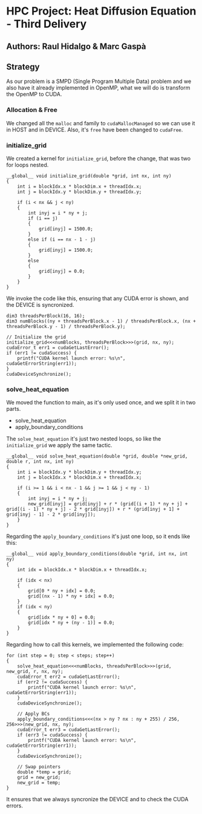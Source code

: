 # HPC Project: Heat Diffusion Equation - Third Delivery
## Authors: Raul Hidalgo & Marc Gaspà

## Strategy
As our problem is a SMPD (Single Program Multiple Data) problem and we also have it already implemented in OpenMP, what we will do is transform the OpenMP to CUDA.

### Allocation & Free
We changed all the `malloc` and family to `cudaMallocManaged` so we can use it in HOST and in DEVICE.
Also, it's `free` have been changed to `cudaFree`.

### initialize_grid
We created a kernel for `initialize_grid`, before the change, that was two for loops nested.

```
__global__ void initialize_grid(double *grid, int nx, int ny)
{
    int i = blockIdx.x * blockDim.x + threadIdx.x;
    int j = blockIdx.y * blockDim.y + threadIdx.y;

    if (i < nx && j < ny)
    {
        int inyj = i * ny + j;
        if (i == j)
        {
            grid[inyj] = 1500.0;
        }
        else if (i == nx - 1 - j)
        {
            grid[inyj] = 1500.0;
        }
        else
        {
            grid[inyj] = 0.0;
        }
    }
}
```

We invoke the code like this, ensuring that any CUDA error is shown, and the DEVICE is syncronized.
```
dim3 threadsPerBlock(16, 16);
dim3 numBlocks((ny + threadsPerBlock.x - 1) / threadsPerBlock.x, (nx + threadsPerBlock.y - 1) / threadsPerBlock.y);

// Initialize the grid
initialize_grid<<<numBlocks, threadsPerBlock>>>(grid, nx, ny);
cudaError_t err1 = cudaGetLastError();
if (err1 != cudaSuccess) {
    printf("CUDA kernel launch error: %s\n", cudaGetErrorString(err1));
}
cudaDeviceSynchronize();
```

### solve_heat_equation
We moved the function to main, as it's only used once, and we split it in two parts.
* solve_heat_equation
* apply_boundary_conditions

The `solve_heat_equation` it's just two nested loops, so like the `initialize_grid` we apply the same tactic.
```
__global__ void solve_heat_equation(double *grid, double *new_grid, double r, int nx, int ny)
{
    int i = blockIdx.y * blockDim.y + threadIdx.y;
    int j = blockIdx.x * blockDim.x + threadIdx.x;

    if (i >= 1 && i < nx - 1 && j >= 1 && j < ny - 1)
    {
        int inyj = i * ny + j;
        new_grid[inyj] = grid[inyj] + r * (grid[(i + 1) * ny + j] + grid[(i - 1) * ny + j] - 2 * grid[inyj]) + r * (grid[inyj + 1] + grid[inyj - 1] - 2 * grid[inyj]);
    }
}
```

Regarding the `apply_boundary_conditions` it's just one loop, so it ends like this:
```
__global__ void apply_boundary_conditions(double *grid, int nx, int ny)
{
    int idx = blockIdx.x * blockDim.x + threadIdx.x;

    if (idx < nx)
    {
        grid[0 * ny + idx] = 0.0;
        grid[(nx - 1) * ny + idx] = 0.0;
    }
    if (idx < ny)
    {
        grid[idx * ny + 0] = 0.0;
        grid[idx * ny + (ny - 1)] = 0.0;
    }
}
```

Regarding how to call this kernels, we implemented the following code:
```
for (int step = 0; step < steps; step++)
{
    solve_heat_equation<<<numBlocks, threadsPerBlock>>>(grid, new_grid, r, nx, ny);
    cudaError_t err2 = cudaGetLastError();
    if (err2 != cudaSuccess) {
        printf("CUDA kernel launch error: %s\n", cudaGetErrorString(err1));
    }
    cudaDeviceSynchronize();

    // Apply BCs
    apply_boundary_conditions<<<(nx > ny ? nx : ny + 255) / 256, 256>>>(new_grid, nx, ny);
    cudaError_t err3 = cudaGetLastError();
    if (err3 != cudaSuccess) {
        printf("CUDA kernel launch error: %s\n", cudaGetErrorString(err1));
    }
    cudaDeviceSynchronize();

    // Swap pointers
    double *temp = grid;
    grid = new_grid;
    new_grid = temp;
}
```
It ensures that we always syncronize the DEVICE and to check the CUDA errors.
